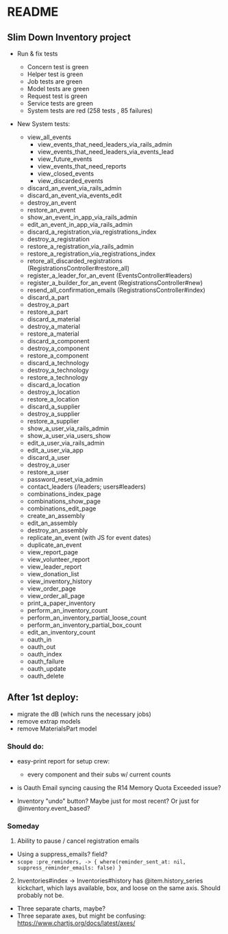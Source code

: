 # README
## Slim Down Inventory project

* Run & fix tests
  - Concern test is green
  - Helper test is green
  - Job tests are green
  - Model tests are green
  - Request test is green
  - Service tests are green
  - System tests are red (258 tests , 85 failures)

* New System tests:
  - view_all_events
    - view_events_that_need_leaders_via_rails_admin
    - view_events_that_need_leaders_via_events_lead
    - view_future_events
    - view_events_that_need_reports
    - view_closed_events
    - view_discarded_events
  - discard_an_event_via_rails_admin
  - discard_an_event_via_events_edit
  - destroy_an_event
  - restore_an_event
  - show_an_event_in_app_via_rails_admin
  - edit_an_event_in_app_via_rails_admin
  - discard_a_registration_via_registrations_index
  - destroy_a_registration
  - restore_a_registration_via_rails_admin
  - restore_a_registration_via_registrations_index
  - retore_all_discarded_registrations (RegistrationsController#restore_all)
  - register_a_leader_for_an_event (EventsController#leaders)
  - register_a_builder_for_an_event (RegistrationsController#new)
  - resend_all_confirmation_emails (RegistrationsController#index)
  - discard_a_part
  - destroy_a_part
  - restore_a_part
  - discard_a_material
  - destroy_a_material
  - restore_a_material
  - discard_a_component
  - destroy_a_component
  - restore_a_component
  - discard_a_technology
  - destroy_a_technology
  - restore_a_technology
  - discard_a_location
  - destroy_a_location
  - restore_a_location
  - discard_a_supplier
  - destroy_a_supplier
  - restore_a_supplier
  - show_a_user_via_rails_admin
  - show_a_user_via_users_show
  - edit_a_user_via_rails_admin
  - edit_a_user_via_app
  - discard_a_user
  - destroy_a_user
  - restore_a_user
  - password_reset_via_admin
  - contact_leaders (/leaders; users#leaders)
  - combinations_index_page
  - combinations_show_page
  - combinations_edit_page
  - create_an_assembly
  - edit_an_assembly
  - destroy_an_assembly
  - replicate_an_event (with JS for event dates)
  - duplicate_an_event
  - view_report_page
  - view_volunteer_report
  - view_leader_report
  - view_donation_list
  - view_inventory_history
  - view_order_page
  - view_order_all_page
  - print_a_paper_inventory
  - perform_an_inventory_count
  - perform_an_inventory_partial_loose_count
  - perform_an_inventory_partial_box_count
  - edit_an_inventory_count
  - oauth_in
  - oauth_out
  - oauth_index
  - oauth_failure
  - oauth_update
  - oauth_delete

## After 1st deploy:
- migrate the dB (which runs the necessary jobs)
- remove extrap models
- remove MaterialsPart model

### Should do:
- easy-print report for setup crew:
  - every component and their subs w/ current counts

- is Oauth Email syncing causing the R14 Memory Quota Exceeded issue?

- Inventory "undo" button? Maybe just for most recent? Or just for @inventory.event_based?

### Someday
1. Ability to pause / cancel registration emails
  - Using a suppress_emails? field?
  - `scope :pre_reminders, -> { where(reminder_sent_at: nil, suppress_reminder_emails: false) }`

2. Inventories#index -> Inventories#history has @item.history_series kickchart, which lays available, box, and loose on the same axis. Should probably not be.
  - Three separate charts, maybe?
  - Three separate axes, but might be confusing: https://www.chartjs.org/docs/latest/axes/
